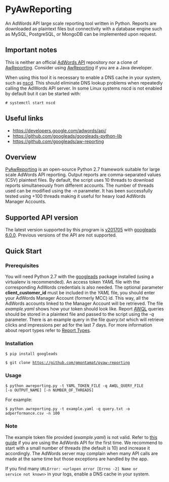 # PyAwReporting

An AdWords API large scale reporting tool written in Python. Reports are downloaded as plaintext files but connectivity with a database engine such as MySQL, PostgreSQL, or MongoDB can be implemented upon request.

## Important notes

This is neither an official [AdWords API](https://developers.google.com/adwords/api/) repository nor a clone of [AwReporting](https://github.com/googleads/aw-reporting). Consider using [AwReporting](https://github.com/googleads/aw-reporting) if you are a Java developer.

When using this tool it is necessary to enable a DNS cache in your system, such as [nscd](http://man7.org/linux/man-pages/man8/nscd.8.html). This should eliminate DNS lookup problems when repeatedly calling the AdWords API server. In some Linux systems nscd is not enabled by default but it can be started with:

<code># systemctl start nscd</code>

## Useful links

* https://developers.google.com/adwords/api/
* https://github.com/googleads/googleads-python-lib
* https://github.com/googleads/aw-reporting

## Overview

[PyAwReporting](https://github.com/gmontamat/pyaw-reporting) is an open-source Python 2.7 framework suitable for large scale AdWords API reporting.
Output reports are comma-separated values (CSV) plaintext files. By default, the script uses 10 threads to download reports simultaneously from different accounts. The number of threads used can be modified using the *-n* parameter. It has been successfully tested using +100 threads making it useful for heavy load AdWords Manager Accounts.

## Supported API version

The latest version supported by this program is [v201705](http://googleadsdeveloper.blogspot.com/2017/05/announcing-v201705-of-adwords-api.html) with [googleads 6.0.0](https://pypi.python.org/pypi/googleads). Previous versions of the API are not supported.

## Quick Start

### Prerequisites

You will need Python 2.7 with the [googleads](https://pypi.python.org/pypi/googleads) package installed (using a virtualenv is recommended). An access token *YAML* file with the corresponding AdWords credentials is also needed. The optional parameter **client\_customer\_id** must be included in the *YAML* file, you should enter your AdWords Manager Account (formerly MCC) id. This way, all the AdWords accounts linked to the Manager Account will be retrieved. The file *example.yaml* shows how your token should look like. Report [AWQL](https://developers.google.com/adwords/api/docs/guides/awql) queries should be stored in a plaintext file and passed to the script using the *-q* parameter. There is an example query in the file *query.txt* which will retrieve clicks and impressions per ad for the last 7 days. For more information about report types refer to [Report Types](https://developers.google.com/adwords/api/docs/appendix/reports).

### Installation

<code>$ pip install googleads</code>

<code>$ git clone https://github.com/gmontamat/pyaw-reporting</code>

### Usage

<code>$ python awreporting.py -t YAML_TOKEN_FILE -q AWQL_QUERY_FILE [-o OUTPUT_NAME] [-n NUMBER_OF_THREADS]</code>

For example:

<code>$ python awreporting.py -t example.yaml -q query.txt -o adperformance.csv -n 100</code>

### Note

The example token file provided (*example.yaml*) is not valid. Refer to [this guide](https://developers.google.com/adwords/api/docs/guides/first-api-call) if you are using the AdWords API for the first time. We recommend to start with a small number of threads (the default is 10) and increase it accordingly. The AdWords server may complain when many API calls are made at the same time but those exceptions are handled by the app.

If you find many <code>URLError: <urlopen error [Errno -2] Name or service not known></code> in your logs, enable a DNS cache in your system.
